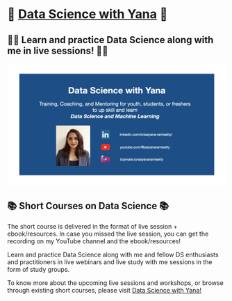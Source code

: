 # 🚀 [Data Science with Yana](https://datasciencewithyana.weeblysite.com/) 🚀

## 👩‍💻 Learn and practice Data Science along with me in live sessions! 👩‍💻

![Data Science with Yana](dswy.png)

## 📚 Short Courses on Data Science 📚
The short course is delivered in the format of live session + ebook/resources. In case you missed the live session, you can get the recording on my YouTube channel and the ebook/resources!

Learn and practice Data Science along with me and fellow DS enthusiasts and practitioners in live webinars and live study with me sessions in the form of study groups.

To know more about the upcoming live sessions and workshops, or browse through existing short courses, please visit [Data Science with Yana!](https://datasciencewithyana.weeblysite.com/)

